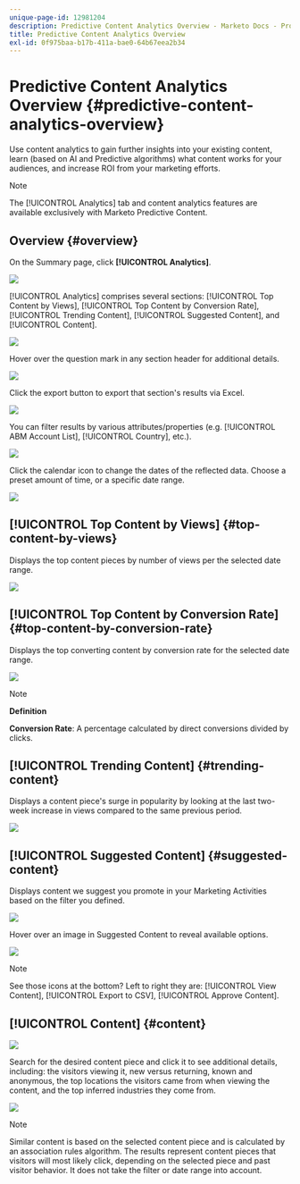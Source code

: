 ```yaml
---
unique-page-id: 12981204
description: Predictive Content Analytics Overview - Marketo Docs - Product Documentation
title: Predictive Content Analytics Overview
exl-id: 0f975baa-b17b-411a-bae0-64b67eea2b34
---
```

# Predictive Content Analytics Overview {#predictive-content-analytics-overview}

Use content analytics to gain further insights into your existing content, learn (based on AI and Predictive algorithms) what content works for your audiences, and increase ROI from your marketing efforts.

>[!NOTE]
>
>The [!UICONTROL Analytics] tab and content analytics features are available exclusively with Marketo Predictive Content.

## Overview {#overview}

On the Summary page, click **[!UICONTROL Analytics]**.

![](assets/one.png)

[!UICONTROL Analytics] comprises several sections: [!UICONTROL Top Content by Views], [!UICONTROL Top Content by Conversion Rate], [!UICONTROL Trending Content], [!UICONTROL Suggested Content], and [!UICONTROL Content].

![](assets/new-2.png)

Hover over the question mark in any section header for additional details.

![](assets/new-3.png)

Click the export button to export that section's results via Excel.

![](assets/new-3point5.png)

You can filter results by various attributes/properties (e.g. [!UICONTROL ABM Account List], [!UICONTROL Country], etc.).

![](assets/pca.png)

Click the calendar icon to change the dates of the reflected data. Choose a preset amount of time, or a specific date range.

![](assets/dates.png)

## [!UICONTROL Top Content by Views] {#top-content-by-views}

Displays the top content pieces by number of views per the selected date range.

![](assets/new-6.png)

## [!UICONTROL Top Content by Conversion Rate] {#top-content-by-conversion-rate}

Displays the top converting content by conversion rate for the selected date range.

![](assets/new-7.png)

>[!NOTE]
>
>**Definition**
>
>**Conversion Rate**: A percentage calculated by direct conversions divided by clicks.

## [!UICONTROL Trending Content] {#trending-content}

Displays a content piece's surge in popularity by looking at the last two-week increase in views compared to the same previous period.

![](assets/new-8.png)

## [!UICONTROL Suggested Content] {#suggested-content}

Displays content we suggest you promote in your Marketing Activities based on the filter you defined.

![](assets/image2017-10-3-10-3a18-3a35.png)

Hover over an image in Suggested Content to reveal available options.

![](assets/image2017-10-3-10-3a21-3a37.png)

>[!NOTE]
>
>See those icons at the bottom? Left to right they are: [!UICONTROL View Content], [!UICONTROL Export to CSV], [!UICONTROL Approve Content].

## [!UICONTROL Content] {#content}

![](assets/image2017-10-3-10-3a22-3a24.png)

Search for the desired content piece and click it to see additional details, including: the visitors viewing it, new versus returning, known and anonymous, the top locations the visitors came from when viewing the content, and the top inferred industries they come from.

![](assets/image2017-10-3-10-3a23-3a40.png)

>[!NOTE]
>
>Similar content is based on the selected content piece and is calculated by an association rules algorithm. The results represent content pieces that visitors will most likely click, depending on the selected piece and past visitor behavior. It does not take the filter or date range into account.

